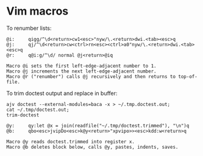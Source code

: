 Vim macros
==========

To renumber lists:

    @i:     qigg/^\d<return>cw1<esc>"nyw/\.<return>dwi.<tab><esc>q
    @j:     qj/^\d<return>cw<ctrl>rn<esc><ctrl>a0"nyw/\.<return>dwi.<tab><esc>q
    @r:     q@i:g/^\d/ normal @j<return>@iq

    Macro @i sets the first left-edge-adjacent number to 1.
    Macro @j increments the next left-edge-adjacent number.
    Macro @r ("renumber") calls @j recursively and then returns to top-of-file.

To trim doctest output and replace in buffer:

    ajv doctest --external-modules=baca -x > ~/.tmp.doctest.out;
    cat ~/.tmp/doctest.out;
    trim-doctest

    @y:     qy:let @x = join(readfile("~/.tmp/doctest.trimmed"), "\n")q
    @b:     qbo<esc>jvipDo<esc>k@y<return>"xpvipo>><esc>kdd:w<return>q

    Macro @y reads doctest.trimmed into register x.
    Macro @b deletes block below, calls @y, pastes, indents, saves.
